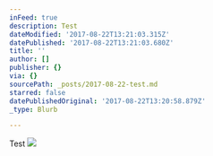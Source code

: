 ```yaml
---
inFeed: true
description: Test
dateModified: '2017-08-22T13:21:03.315Z'
datePublished: '2017-08-22T13:21:03.680Z'
title: ''
author: []
publisher: {}
via: {}
sourcePath: _posts/2017-08-22-test.md
starred: false
datePublishedOriginal: '2017-08-22T13:20:58.879Z'
_type: Blurb

---
```

Test
![](https://the-grid-user-content.s3-us-west-2.amazonaws.com/35b0ad4f-d283-4fac-8f57-213f1247b1b8.gif)